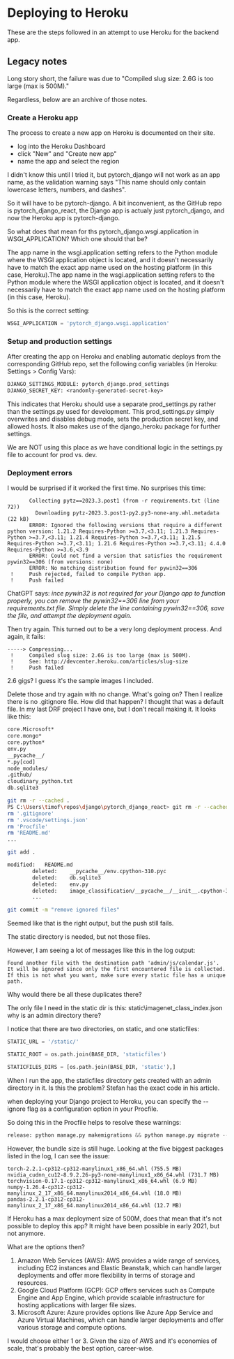 # Deploying to Heroku

These are the steps followed in an attempt to use Heroku for the backend app.

## Legacy notes

Long story short, the failure was due to "Compiled slug size: 2.6G is too large (max is 500M)."

Regardless, below are an archive of those notes.

### Create a Heroku app

The process to create a new app on Heroku is documented on their site.

- log into the Heroku Dashboard
- click "New" and "Create new app"
- name the app and select the region

I didn't know this until I tried it, but pytorch_django will not work as an app name, as the validation warning says "This name should only contain lowercase letters, numbers, and dashes".

So it will have to be pytorch-django.  A bit inconvenient, as the GitHub repo is pytorch_django_react, the Django app is actualy just pytorch_django, and now the Heroku app is pytorch-django.

So what does that mean for ths pytorch_django.wsgi.application in WSGI_APPLICATION?  Which one should that be?

The app name in the wsgi.application setting refers to the Python module where the WSGI application object is located, and it doesn't necessarily have to match the exact app name used on the hosting platform (in this case, Heroku).The app name in the wsgi.application setting refers to the Python module where the WSGI application object is located, and it doesn't necessarily have to match the exact app name used on the hosting platform (in this case, Heroku).

So this is the correct setting:

```py
WSGI_APPLICATION = 'pytorch_django.wsgi.application'
```

### Setup and production settings

After creating the app on Heroku and enabling automatic deploys from the corresponding GitHub repo, set the following config variables (in Heroku: Settings > Config Vars):

```txt
DJANGO_SETTINGS_MODULE: pytorch_django.prod_settings
DJANGO_SECRET_KEY: <randomly-generated-secret-key>
```

This indicates that Heroku should use a separate prod_settings.py rather than the settings.py used for development. This prod_settings.py simply overwrites and disables debug mode, sets the production secret key, and allowed hosts. It also makes use of the django_heroku package for further settings.

We are NOT using this place as we have conditional logic in the settings.py file to account for prod vs. dev.

### Deployment errors

I would be surprised if it worked the first time.  No surprises this time:

```err
       Collecting pytz==2023.3.post1 (from -r requirements.txt (line 72))
         Downloading pytz-2023.3.post1-py2.py3-none-any.whl.metadata (22 kB)
       ERROR: Ignored the following versions that require a different python version: 1.21.2 Requires-Python >=3.7,<3.11; 1.21.3 Requires-Python >=3.7,<3.11; 1.21.4 Requires-Python >=3.7,<3.11; 1.21.5 Requires-Python >=3.7,<3.11; 1.21.6 Requires-Python >=3.7,<3.11; 4.4.0 Requires-Python >=3.6,<3.9
       ERROR: Could not find a version that satisfies the requirement pywin32==306 (from versions: none)
       ERROR: No matching distribution found for pywin32==306
 !     Push rejected, failed to compile Python app.
 !     Push failed
```

ChatGPT says: *ince pywin32 is not required for your Django app to function properly, you can remove the pywin32==306 line from your requirements.txt file. Simply delete the line containing pywin32==306, save the file, and attempt the deployment again.*

Then try again.  This turned out to be a very long deployment process.  And again, it fails:

```err
-----> Compressing...
 !     Compiled slug size: 2.6G is too large (max is 500M).
 !     See: http://devcenter.heroku.com/articles/slug-size
 !     Push failed
```

2.6 gigs?  I guess it's the sample images I included.

Delete those and try again with no change.  What's going on?  Then I realize there is no .gitignore file.  How did that happen?  I thought that was a default file.  In my last DRF project I have one, but I don't recall making it.  It looks like this:

```txt
core.Microsoft*
core.mongo*
core.python*
env.py
__pycache__/
*.py[cod]
node_modules/
.github/
cloudinary_python.txt
db.sqlite3
```

```sh
git rm -r --cached .
PS C:\Users\timof\repos\django\pytorch_django_react> git rm -r --cached .
rm '.gitignore'
rm '.vscode/settings.json'
rm 'Procfile'
rm 'README.md'
...

git add .

modified:   README.md
        deleted:    __pycache__/env.cpython-310.pyc
        deleted:    db.sqlite3
        deleted:    env.py
        deleted:    image_classification/__pycache__/__init__.cpython-310.pyc
        ...

git commit -m "remove ignored files"
```

Seemed like that is the right output, but the push still fails.

The static directory is needed, but not those files.

However, I am seeing a lot of messages like this in the log output:

```log
Found another file with the destination path 'admin/js/calendar.js'. It will be ignored since only the first encountered file is collected. If this is not what you want, make sure every static file has a unique path.
```

Why would there be all these duplicates there?

The only file I need in the static dir is this: static\imagenet_class_index.json  why is an admin directory there?

I notice that there are two directories, on static, and one staticfiles:

```py
STATIC_URL = '/static/'

STATIC_ROOT = os.path.join(BASE_DIR, 'staticfiles')

STATICFILES_DIRS = [os.path.join(BASE_DIR, 'static'),]
```

When I run the app, the staticfiles directory gets created with an admin directory in it.  Is this the problem?  Stefan has the exact code in his article.

when deploying your Django project to Heroku, you can specify the --ignore flag as a configuration option in your Procfile.

So doing this in the Procfile helps to resolve these warnings:

```py
release: python manage.py makemigrations && python manage.py migrate --noinput --ignore=admin
```

However, the bundle size is still huge.  Looking at the five biggest packages listed in the log, I can see the issue:

```log
torch-2.2.1-cp312-cp312-manylinux1_x86_64.whl (755.5 MB)
nvidia_cudnn_cu12-8.9.2.26-py3-none-manylinux1_x86_64.whl (731.7 MB)
torchvision-0.17.1-cp312-cp312-manylinux1_x86_64.whl (6.9 MB)
numpy-1.26.4-cp312-cp312-manylinux_2_17_x86_64.manylinux2014_x86_64.whl (18.0 MB)
pandas-2.2.1-cp312-cp312-manylinux_2_17_x86_64.manylinux2014_x86_64.whl (12.7 MB)
```

If Heroku has a max deployment size of 500M, does that mean that it's not possible to deploy this app?  It might have been possible in early 2021, but not anymore.

What are the options then?

1. Amazon Web Services (AWS): AWS provides a wide range of services, including EC2 instances and Elastic Beanstalk, which can handle larger deployments and offer more flexibility in terms of storage and resources.
2. Google Cloud Platform (GCP): GCP offers services such as Compute Engine and App Engine, which provide scalable infrastructure for hosting applications with larger file sizes.
3. Microsoft Azure: Azure provides options like Azure App Service and Azure Virtual Machines, which can handle larger deployments and offer various storage and compute options.

I would choose either 1 or 3.  Given the size of AWS and it's economies of scale, that's probably the best option, career-wise.
